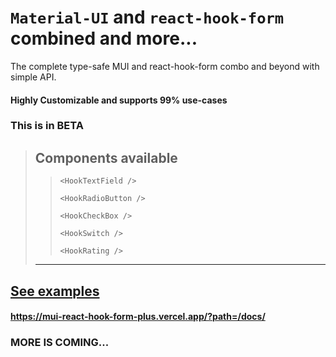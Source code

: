 # `Material-UI` and `react-hook-form` combined and more... 


The complete type-safe MUI and react-hook-form combo and beyond with simple API.

#### Highly Customizable and supports 99% use-cases


### This is in **BETA** 

>## Components available 
>
>> ```<HookTextField />```
>>
>> ```<HookRadioButton />```
>>
>> ```<HookCheckBox />```
>>
>> ```<HookSwitch />```
>>
>> ```<HookRating />```
>------
>

## [See examples](https://mui-react-hook-form-plus.vercel.app/?path=/docs/)

#### https://mui-react-hook-form-plus.vercel.app/?path=/docs/

### MORE IS COMING...
